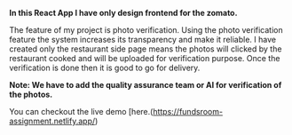 **In this React App I have only design frontend for the zomato.**

The feature of my project is photo verification.
Using the photo verification feature the system increases its transparency and make it reliable.
I have created only the restaurant side page means the photos will clicked by the restaurant cooked and will be uploaded for verification purpose.
Once the verification is done then it is good to go for delivery.

**Note: We have to add the quality assurance team or AI for verification of the photos.**

You can checkout the live demo [here.(https://fundsroom-assignment.netlify.app/)
